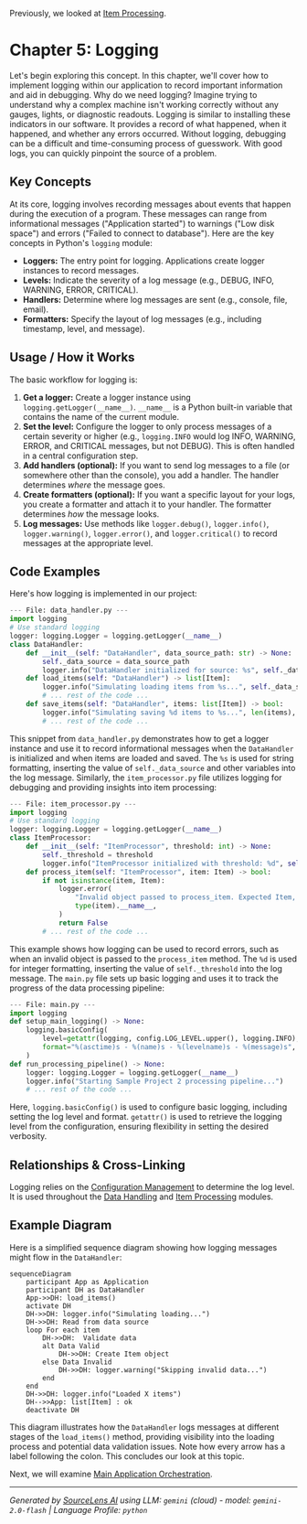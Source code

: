 Previously, we looked at [Item Processing](04_item-processing.md).

# Chapter 5: Logging
Let's begin exploring this concept. In this chapter, we'll cover how to implement logging within our application to record important information and aid in debugging.
Why do we need logging? Imagine trying to understand why a complex machine isn't working correctly without any gauges, lights, or diagnostic readouts. Logging is similar to installing these indicators in our software. It provides a record of what happened, when it happened, and whether any errors occurred. Without logging, debugging can be a difficult and time-consuming process of guesswork. With good logs, you can quickly pinpoint the source of a problem.
## Key Concepts
At its core, logging involves recording messages about events that happen during the execution of a program. These messages can range from informational messages ("Application started") to warnings ("Low disk space") and errors ("Failed to connect to database").
Here are the key concepts in Python's `logging` module:
*   **Loggers:** The entry point for logging. Applications create logger instances to record messages.
*   **Levels:** Indicate the severity of a log message (e.g., DEBUG, INFO, WARNING, ERROR, CRITICAL).
*   **Handlers:** Determine where log messages are sent (e.g., console, file, email).
*   **Formatters:** Specify the layout of log messages (e.g., including timestamp, level, and message).
## Usage / How it Works
The basic workflow for logging is:
1.  **Get a logger:**  Create a logger instance using `logging.getLogger(__name__)`.  `__name__` is a Python built-in variable that contains the name of the current module.
2.  **Set the level:** Configure the logger to only process messages of a certain severity or higher (e.g., `logging.INFO` would log INFO, WARNING, ERROR, and CRITICAL messages, but not DEBUG).  This is often handled in a central configuration step.
3.  **Add handlers (optional):** If you want to send log messages to a file (or somewhere other than the console), you add a handler.  The handler determines *where* the message goes.
4.  **Create formatters (optional):** If you want a specific layout for your logs, you create a formatter and attach it to your handler. The formatter determines *how* the message looks.
5.  **Log messages:** Use methods like `logger.debug()`, `logger.info()`, `logger.warning()`, `logger.error()`, and `logger.critical()` to record messages at the appropriate level.
## Code Examples
Here's how logging is implemented in our project:
```python
--- File: data_handler.py ---
import logging
# Use standard logging
logger: logging.Logger = logging.getLogger(__name__)
class DataHandler:
    def __init__(self: "DataHandler", data_source_path: str) -> None:
        self._data_source = data_source_path
        logger.info("DataHandler initialized for source: %s", self._data_source)
    def load_items(self: "DataHandler") -> list[Item]:
        logger.info("Simulating loading items from %s...", self._data_source)
        # ... rest of the code ...
    def save_items(self: "DataHandler", items: list[Item]) -> bool:
        logger.info("Simulating saving %d items to %s...", len(items), self._data_source)
        # ... rest of the code ...
```
This snippet from `data_handler.py` demonstrates how to get a logger instance and use it to record informational messages when the `DataHandler` is initialized and when items are loaded and saved. The `%s` is used for string formatting, inserting the value of `self._data_source` and other variables into the log message.
Similarly, the `item_processor.py` file utilizes logging for debugging and providing insights into item processing:
```python
--- File: item_processor.py ---
import logging
# Use standard logging
logger: logging.Logger = logging.getLogger(__name__)
class ItemProcessor:
    def __init__(self: "ItemProcessor", threshold: int) -> None:
        self._threshold = threshold
        logger.info("ItemProcessor initialized with threshold: %d", self._threshold)
    def process_item(self: "ItemProcessor", item: Item) -> bool:
        if not isinstance(item, Item):
            logger.error(
                "Invalid object passed to process_item. Expected Item, got %s.",
                type(item).__name__,
            )
            return False
        # ... rest of the code ...
```
This example shows how logging can be used to record errors, such as when an invalid object is passed to the `process_item` method.  The `%d` is used for integer formatting, inserting the value of `self._threshold` into the log message.
The `main.py` file sets up basic logging and uses it to track the progress of the data processing pipeline:
```python
--- File: main.py ---
import logging
def setup_main_logging() -> None:
    logging.basicConfig(
        level=getattr(logging, config.LOG_LEVEL.upper(), logging.INFO),
        format="%(asctime)s - %(name)s - %(levelname)s - %(message)s",
    )
def run_processing_pipeline() -> None:
    logger: logging.Logger = logging.getLogger(__name__)
    logger.info("Starting Sample Project 2 processing pipeline...")
    # ... rest of the code ...
```
Here, `logging.basicConfig()` is used to configure basic logging, including setting the log level and format.  `getattr()` is used to retrieve the logging level from the configuration, ensuring flexibility in setting the desired verbosity.
## Relationships & Cross-Linking
Logging relies on the [Configuration Management](01_configuration-management.md) to determine the log level.  It is used throughout the [Data Handling](03_data-handling.md) and [Item Processing](04_item-processing.md) modules.
## Example Diagram
Here is a simplified sequence diagram showing how logging messages might flow in the `DataHandler`:
```mermaid
sequenceDiagram
    participant App as Application
    participant DH as DataHandler
    App->>DH: load_items()
    activate DH
    DH->>DH: logger.info("Simulating loading...")
    DH->>DH: Read from data source
    loop For each item
        DH->>DH:  Validate data
        alt Data Valid
            DH->>DH: Create Item object
        else Data Invalid
            DH->>DH: logger.warning("Skipping invalid data...")
        end
    end
    DH->>DH: logger.info("Loaded X items")
    DH-->>App: list[Item] : ok
    deactivate DH
```
This diagram illustrates how the `DataHandler` logs messages at different stages of the `load_items()` method, providing visibility into the loading process and potential data validation issues.  Note how every arrow has a label following the colon.
This concludes our look at this topic.

Next, we will examine [Main Application Orchestration](06_main-application-orchestration.md).


---

*Generated by [SourceLens AI](https://github.com/darijo2yahoocom/sourceLensAI) using LLM: `gemini` (cloud) - model: `gemini-2.0-flash` | Language Profile: `python`*